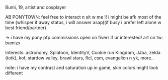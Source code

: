 
Bumi, 19, artist and cosplayer

AB PONYTOWN: feel free to interact n sit w me !! i might be afk most of the time (whisper if away status, i will answer asap)(if busy i prefer left alone w best friend/partner)

-> i have my pony pfp commissions open on fiverr if ur interested! art on tw: bumizx

Interests: astronomy, Splatoon, IdentityV, Cookie run Kingdom, JJba, zelda (totk), kof, stardew valley, brawl stars, flcl, csm, evangelion n yk, more..

note: i have my contrast and saturation up in game, skin colors might look different

